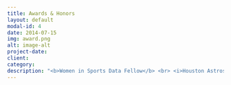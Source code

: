 ```yaml
---
title: Awards & Honors
layout: default
modal-id: 4
date: 2014-07-15
img: award.png
alt: image-alt
project-date:
client:
category:
description: "<b>Women in Sports Data Fellow</b> <br> <i>Houston Astros</i> <br> <small>August 2022</small> <br> <br> <b>NFL Women's Forum Participant</b> <br> <i>National Football League</i> <br> <small>March 2022</small> <br><br> <b>National Merit Scholarship Competition Finalist</b> <i>National Merit Scholarship Corporation</i> <br> <small>April 2018</small> <br><br> <b>Iowa City Youth Human Rights Award</b> <br> <i>City of Iowa City</i> <br> <small>May 2017</small>"
---
```

